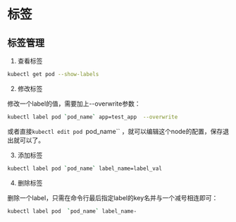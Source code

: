 # 标签

## 标签管理

1. 查看标签
```sh
kubectl get pod --show-labels
```

2. 修改标签

修改一个label的值，需要加上--overwrite参数：
```sh
kubectl label pod `pod_name` app=test_app  --overwrite
```
或者直接`kubectl edit pod `pod_name`` ，就可以编辑这个node的配置，保存退出就可以了。

3. 添加标签

```sh
kubectl label pod `pod_name` label_name=label_val
```
4. 删除标签

删除一个label，只需在命令行最后指定label的key名并与一个减号相连即可：
```sh
kubectl label pod  `pod_name` label_name-
```
